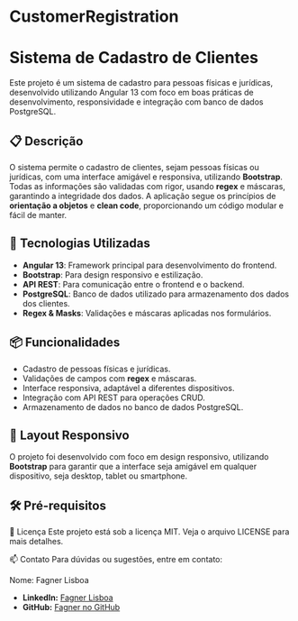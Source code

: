 # CustomerRegistration

# Sistema de Cadastro de Clientes

Este projeto é um sistema de cadastro para pessoas físicas e jurídicas, desenvolvido utilizando Angular 13 com foco em boas práticas de desenvolvimento, responsividade e integração com banco de dados PostgreSQL.

## 📋 Descrição

O sistema permite o cadastro de clientes, sejam pessoas físicas ou jurídicas, com uma interface amigável e responsiva, utilizando **Bootstrap**. Todas as informações são validadas com rigor, usando **regex** e máscaras, garantindo a integridade dos dados. A aplicação segue os princípios de **orientação a objetos** e **clean code**, proporcionando um código modular e fácil de manter.

## 🚀 Tecnologias Utilizadas

- **Angular 13**: Framework principal para desenvolvimento do frontend.
- **Bootstrap**: Para design responsivo e estilização.
- **API REST**: Para comunicação entre o frontend e o backend.
- **PostgreSQL**: Banco de dados utilizado para armazenamento dos dados dos clientes.
- **Regex & Masks**: Validações e máscaras aplicadas nos formulários.

## 📦 Funcionalidades

- Cadastro de pessoas físicas e jurídicas.
- Validações de campos com **regex** e máscaras.
- Interface responsiva, adaptável a diferentes dispositivos.
- Integração com API REST para operações CRUD.
- Armazenamento de dados no banco de dados PostgreSQL.

## 🎨 Layout Responsivo

O projeto foi desenvolvido com foco em design responsivo, utilizando **Bootstrap** para garantir que a interface seja amigável em qualquer dispositivo, seja desktop, tablet ou smartphone.

## 🛠️ Pré-requisitos

📝 Licença
Este projeto está sob a licença MIT. Veja o arquivo LICENSE para mais detalhes.

📫 Contato
Para dúvidas ou sugestões, entre em contato:

Nome: Fagner Lisboa
- **LinkedIn:** [Fagner Lisboa](https://www.linkedin.com/in/fagner-lisboa-dev/)
- **GitHub:** [Fagner no GitHub](https://github.com/FagnerLisboa/)
